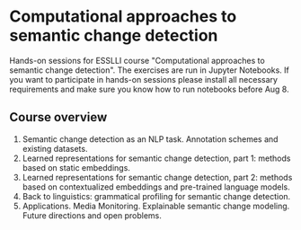 # Computational approaches to semantic change detection
Hands-on sessions for ESSLLI course "Computational approaches to semantic change detection". The exercises are run in Jupyter Notebooks. If you want to participate in hands-on sessions please install all necessary requirements and make sure you know how to run notebooks before Aug 8.

## Course overview

1. Semantic change detection as an NLP task. Annotation schemes and existing datasets.
2. Learned representations for semantic change detection, part 1: methods based on static embeddings.
3. Learned representations for semantic change detection, part 2: methods based on contextualized embeddings and pre-trained language models.
4. Back to linguistics: grammatical profiling for semantic change detection.
5. Applications. Media Monitoring. Explainable semantic change modeling. Future directions and open problems.

